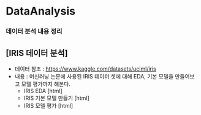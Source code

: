 # DataAnalysis
### 데이터 분석 내용 정리

## [IRIS 데이터 분석]
  * 데이터 참조 : https://www.kaggle.com/datasets/uciml/iris
  * 내용 : 머신러닝 논문에 사용된 IRIS 데이터 셋에 대해 EDA, 기본 모델을 만들어보고 모델 평가까지 해본다.
    * IRIS EDA [html]
    * IRIS 기본 모델 만들기 [html]
    * IRIS 모델 평가 [html]
